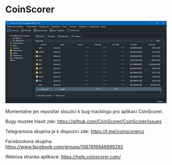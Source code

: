 # CoinScorer

![Application screenshot](https://github.com/CoinScorer/CoinScorer/blob/main/files/CoinScorer_2020-12-12_09-35-54.png?raw=true)

Momentalne jen repositar slouzici k bug-trackingu pro aplikaci CoinScorer.

Bugy muzete hlasit zde: https://github.com/CoinScorer/CoinScorer/issues

Telegramova skupina je k dispozici zde: https://t.me/coinscorercz

Facebookova skupina: https://www.facebook.com/groups/1067816946699292

Webova stranka aplikace: https://help.coinscorer.com/
